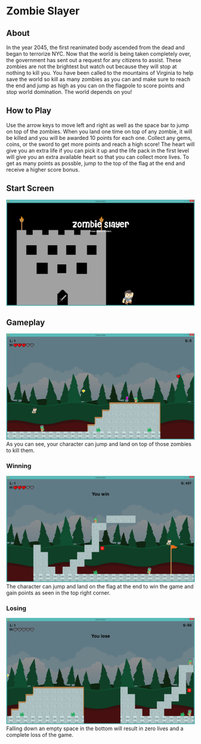 # Zombie Slayer

## About
In the year 2045, the first reanimated body ascended from the dead and began to terrorize NYC. Now that the world is being taken completely over, the government has sent out a request for any citizens to assist. These zombies are not the brightest but watch out because they will stop at nothing to kill you. You have been called to the mountains of Virginia to help save the world so kill as many zombies as you can and make sure to reach the end and jump as high as you can on the flagpole to score points and stop world domination. The world depends on you!

## How to Play
Use the arrow keys to move left and right as well as the space bar to jump on top of the zombies. When you land one time on top of any zombie, it will be killed and you will be awarded 10 points for each one. Collect any gems, coins, or the sword to get more points and reach a high score! The heart will give you an extra life if you can pick it up and the life pack in the first level will give you an extra available heart so that you can collect more lives. To get as many points as possble, jump to the top of the flag at the end and receive a higher score bonus.

## Start Screen
![Start Screen](assets/images/Screenshots/Start_Screen.png)

## Gameplay
![Gameplay](assets/images/Screenshots/Gameplay1.png)
As you can see, your character can jump and land on top of those zombies to kill them.

### Winning
![Win](assets/images/Screenshots/Gameplay2.png)
The character can jump and land on the flag at the end to win the game and gain points as seen in the top right corner.

### Losing
![Lose](assets/images/Screenshots/Gameplay3.png)
Falling down an empty space in the bottom will result in zero lives and a complete loss of the game.
